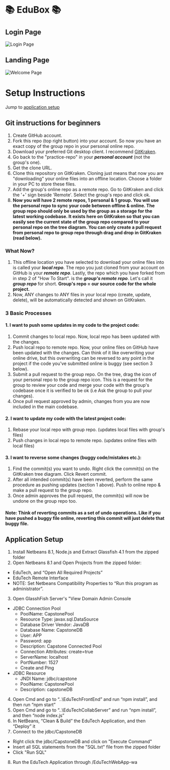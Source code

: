 # :books: EduBox :books: 

## Login Page
![Login Page](https://i.imgur.com/qqMZiaf.png)

## Landing Page
![Welcome Page](https://i.imgur.com/d6EIEyo.png)

# Setup Instructions 
Jump to [application setup](#application-setup)

## Git instructions for beginners
1. Create GitHub account.
2. Fork this repo (top right button) into your account. So now you have an exact copy of the group repo in your personal online repo. 
3. Download your preferred Git desktop client. I recommend [GitKraken](https://www.gitkraken.com/download). 
4. Go back to the "practice-repo" in your **_personal account_** (not the group's one). 
5. Get the clone URL.
6. Clone this repository on GitKraken. Cloning just means that now you are "downloading" your online files into an offline location. Choose a folder in your PC to store these files. 
7. Add the group's online repo as a remote repo. Go to GitKraken and click the '+' sign beside 'Remote'. Select the group's repo and click ok. 
8. **Now you will have 2 remote repos, 1 personal & 1 group. You will use the personal repo to sync your code between offline & online. The group repo should only be used by the group as a storage for the latest working codebase. It exists here on GitKraken so that you can easily see the current state of the group repo compared to your personal repo on the tree diagram. You can only create a pull request from personal repo to group repo through drag and drop in GitKraken (read below).**

### What Now? 
1. This offline location you have selected to download your online files into is called your **_local repo_**. The repo you just cloned from your account on GitHub is your **_remote repo_**. Lastly, the repo which you have forked from in step 2 of "How To Start". is the **_group's remote repo_**. Let's call it **_group repo_** for short. **Group's repo = our source code for the whole project.** 
2. Now, ANY changes to ANY files in your local repo (create, update, delete), will be automatically detected and shown on GitKraken. 

### 3 Basic Processes 
#### 1. I want to push some updates in my code to the project code:
1. Commit changes to local repo. Now, local repo has been updated with the changes.
2. Push local repo to remote repo. Now, your online files on GitHub have been updated with the changes. Can think of it like overwriting your online drive, but this overwriting can be reversed to any point in the project if the code you've submitted online is buggy (see section 3 below).
3. Submit a pull request to the group repo. On the tree, drag the icon of your personal repo to the group repo icon. This is a request for the group to review your code and merge your code with the group's codebase once it is verified to be ok (i.e Ask the group to pull your changes).
4. Once pull request approved by admin, changes from you are now included in the main codebase. 

#### 2. I want to update my code with the latest project code:
1. Rebase your local repo with group repo. (updates local files with group's files)
2. Push changes in local repo to remote repo. (updates online files with local files)

#### 3. I want to reverse some changes (buggy code/mistakes etc.):
1. Find the commit(s) you want to undo. Right click the commit(s) on the GitKraken tree diagram. Click Revert commit.
2. After all intended commit(s) have been reverted, perform the same procedure as pushing updates (section 1 above). Push to online repo & make a pull request to the group repo. 
3. Once admin approves the pull request, the commit(s) will now be undone on the group repo too. 
#### Note: Think of reverting commits as a set of undo operations. Like if you have pushed a buggy file online, reverting this commit will just delete that buggy file. 

## Application Setup
1. Install Netbeans 8.1, Node.js and Extract Glassfish 4.1 from the zipped folder
2. Open Netbeans 8.1 and Open Projects from the zipped folder:
  - EduTech, and “Open All Required Projects”
  - EduTech Remote Interface
  - NOTE: Set Netbeans Compatibility Properties to “Run this program as administrator”.
3. Open GlasshFish Server's "View Domain Admin Console
  - JDBC Connection Pool
    - PoolName: CapstonePool
    - Resource Type: javax.sql.DataSource
    - Database Driver Vendor: JavaDB
    - Database Name: CapstoneDB
    - User: APP
    - Password: app
    - Description: Capstone Connected Pool
    - Connection Attributes: create=true
    - ServerName: localhost
    - PortNumber: 1527
    - Create and Ping
  - JDBC Resource
    - JNDI Name: jdbc/capstone
    - PoolName: CapstonePool
    - Description: capstoneDB
4. Open Cmd and go to “..\EduTechFrontEnd” and run “npm install”, and then run “npm start”
5. Open Cmd and go to “..\EduTechCollabServer” and run “npm install”, and then “node index.js”
6. In NetBeans, “Clean & Build” the EduTech Application, and then “Deploy” it
7. Connect to the jdbc/CapstoneDB
  - Right click the jdbc/CapstoneDB and click on "Execute Command"
  - Insert all SQL statements from the "SQL.txt" file from the zipped folder
  - Click "Run SQL"
8. Run the EduTech Application through <IPAddress>/EduTechWebApp-wa
